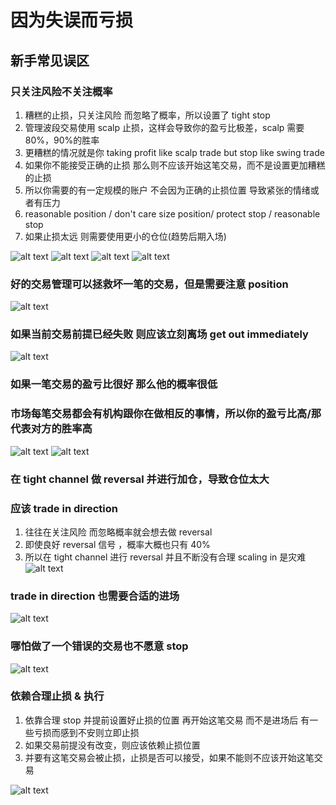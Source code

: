 # 因为失误而亏损

## 新手常见误区

### 只关注风险不关注概率

1. 糟糕的止损，只关注风险 而忽略了概率，所以设置了 tight stop
2. 管理波段交易使用 scalp 止损，这样会导致你的盈亏比极差，scalp 需要 80%，90%的胜率
3. 更糟糕的情况就是你 taking profit like scalp trade but stop like swing trade
4. 如果你不能接受正确的止损 那么则不应该开始这笔交易，而不是设置更加糟糕的止损
5. 所以你需要的有一定规模的账户 不会因为正确的止损位置 导致紧张的情绪或者有压力
6. reasonable position / don't care size position/ protect stop / reasonable stop
7. 如果止损太远 则需要使用更小的仓位(趋势后期入场)

![alt text](image-1.png)
![alt text](image.png)
![alt text](image-2.png)
![alt text](image-3.png)

### 好的交易管理可以拯救坏一笔的交易，但是需要注意 **position**

![alt text](image-4.png)

### 如果当前交易前提已经失败 则应该立刻离场 get out immediately

![alt text](image-5.png)

### 如果一笔交易的盈亏比很好 那么他的概率很低

### 市场每笔交易都会有机构跟你在做相反的事情，所以你的盈亏比高/那代表对方的胜率高

![alt text](image-6.png)
![alt text](image-7.png)

### 在 tight channel 做 reversal 并进行加仓，导致仓位太大

### 应该 trade in direction

1. 往往在关注风险 而忽略概率就会想去做 reversal
2. 即使良好 reversal 信号 ，概率大概也只有 40%
3. 所以在 tight channel 进行 reversal 并且不断没有合理 scaling in 是灾难
   ![alt text](image-8.png)

### trade in direction 也需要合适的进场

![alt text](image-9.png)

### 哪怕做了一个错误的交易也不愿意 stop

![alt text](image-10.png)

### 依赖合理止损 & 执行

1. 依靠合理 stop 并提前设置好止损的位置 再开始这笔交易 而不是进场后 有一些亏损而感到不安则立即止损
2. 如果交易前提没有改变，则应该依赖止损位置
3. 并要有这笔交易会被止损，止损是否可以接受，如果不能则不应该开始这笔交易

![alt text](image-11.png)
